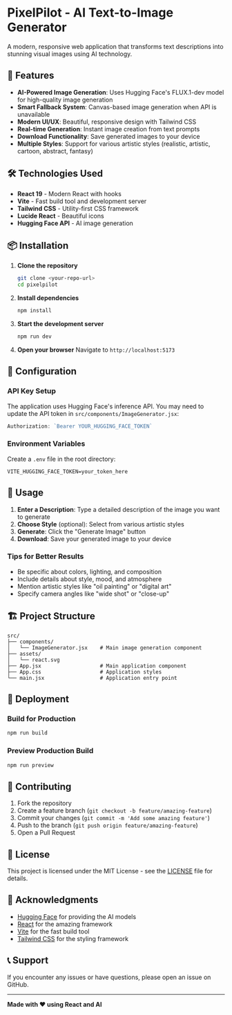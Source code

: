 # PixelPilot - AI Text-to-Image Generator

A modern, responsive web application that transforms text descriptions into stunning visual images using AI technology.

## 🚀 Features

- **AI-Powered Image Generation**: Uses Hugging Face's FLUX.1-dev model for high-quality image generation
- **Smart Fallback System**: Canvas-based image generation when API is unavailable
- **Modern UI/UX**: Beautiful, responsive design with Tailwind CSS
- **Real-time Generation**: Instant image creation from text prompts
- **Download Functionality**: Save generated images to your device
- **Multiple Styles**: Support for various artistic styles (realistic, artistic, cartoon, abstract, fantasy)

## 🛠️ Technologies Used

- **React 19** - Modern React with hooks
- **Vite** - Fast build tool and development server
- **Tailwind CSS** - Utility-first CSS framework
- **Lucide React** - Beautiful icons
- **Hugging Face API** - AI image generation

## 📦 Installation

1. **Clone the repository**
   ```bash
   git clone <your-repo-url>
   cd pixelpilot
   ```

2. **Install dependencies**
   ```bash
   npm install
   ```

3. **Start the development server**
   ```bash
   npm run dev
   ```

4. **Open your browser**
   Navigate to `http://localhost:5173`

## 🔧 Configuration

### API Key Setup

The application uses Hugging Face's inference API. You may need to update the API token in `src/components/ImageGenerator.jsx`:

```javascript
Authorization: `Bearer YOUR_HUGGING_FACE_TOKEN`
```

### Environment Variables

Create a `.env` file in the root directory:

```env
VITE_HUGGING_FACE_TOKEN=your_token_here
```

## 🎨 Usage

1. **Enter a Description**: Type a detailed description of the image you want to generate
2. **Choose Style** (optional): Select from various artistic styles
3. **Generate**: Click the "Generate Image" button
4. **Download**: Save your generated image to your device

### Tips for Better Results

- Be specific about colors, lighting, and composition
- Include details about style, mood, and atmosphere
- Mention artistic styles like "oil painting" or "digital art"
- Specify camera angles like "wide shot" or "close-up"

## 🏗️ Project Structure

```
src/
├── components/
│   └── ImageGenerator.jsx    # Main image generation component
├── assets/
│   └── react.svg
├── App.jsx                   # Main application component
├── App.css                   # Application styles
└── main.jsx                  # Application entry point
```

## 🚀 Deployment

### Build for Production

```bash
npm run build
```

### Preview Production Build

```bash
npm run preview
```

## 🤝 Contributing

1. Fork the repository
2. Create a feature branch (`git checkout -b feature/amazing-feature`)
3. Commit your changes (`git commit -m 'Add some amazing feature'`)
4. Push to the branch (`git push origin feature/amazing-feature`)
5. Open a Pull Request

## 📝 License

This project is licensed under the MIT License - see the [LICENSE](LICENSE) file for details.

## 🙏 Acknowledgments

- [Hugging Face](https://huggingface.co/) for providing the AI models
- [React](https://reactjs.org/) for the amazing framework
- [Vite](https://vitejs.dev/) for the fast build tool
- [Tailwind CSS](https://tailwindcss.com/) for the styling framework

## 📞 Support

If you encounter any issues or have questions, please open an issue on GitHub.

---

**Made with ❤️ using React and AI** 